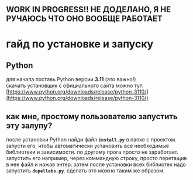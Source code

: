 ## WORK IN PROGRESS!! НЕ ДОДЕЛАНО, Я НЕ РУЧАЮСЬ ЧТО ОНО ВООБЩЕ РАБОТАЕТ





# гайд по установке и запуску

## Python

для начала поставь Python версии **3.11** (это важно!)  
скачать установщик с официального сайта можно тут:  
[https://www.python.org/downloads/release/python-3110/](https://www.python.org/downloads/release/python-3110/)  

## как мне, простому пользователю запустить эту залупу?

после установки Python найди файл **`install.py`** в папке с проектом.  
запусти его, чтобы автоматически установить все необходимые библиотеки и зависимости. по другому прога просто не заработает.
запустить его например, через коммандную строку, просто перетащив в нее файл и нажав энтер.
затем после установки всех библиотек надо запустить **`dupellabs.py`**. сделать это можно таким же образом.

